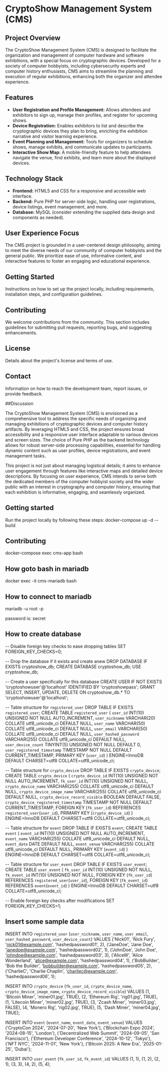 
# CryptoShow Management System (CMS)

## Project Overview
The CryptoShow Management System (CMS) is designed to facilitate the organization and management of computer hardware and software exhibitions, with a special focus on cryptographic devices. Developed for a society of computer hobbyists, including cybersecurity experts and computer history enthusiasts, CMS aims to streamline the planning and execution of regular exhibitions, enhancing both the organizer and attendee experience.

## Features
- **User Registration and Profile Management:** Allows attendees and exhibitors to sign up, manage their profiles, and register for upcoming shows.
- **Device Registration:** Enables exhibitors to list and describe the cryptographic devices they plan to bring, enriching the exhibition narrative and visitor learning experience.
- **Event Planning and Management:** Tools for organizers to schedule shows, manage exhibits, and communicate updates to participants.
- **Interactive Show Map:** A mobile-friendly feature to help attendees navigate the venue, find exhibits, and learn more about the displayed devices.

## Technology Stack
- **Frontend:** HTML5 and CSS for a responsive and accessible web interface.
- **Backend:** Pure PHP for server-side logic, handling user registrations, device listings, event management, and more.
- **Database:** MySQL (consider extending the supplied data design and components as needed).

## User Experience Focus
The CMS project is grounded in a user-centered design philosophy, aiming to meet the diverse needs of our community of computer hobbyists and the general public. We prioritize ease of use, informative content, and interactive features to foster an engaging and educational experience.

## Getting Started
Instructions on how to set up the project locally, including requirements, installation steps, and configuration guidelines.

## Contributing
We welcome contributions from the community. This section includes guidelines for submitting pull requests, reporting bugs, and suggesting enhancements.

## License
Details about the project's license and terms of use.

## Contact
Information on how to reach the development team, report issues, or provide feedback.

##Discussion

The CryptoShow Management System (CMS) is envisioned as a comprehensive tool to address the specific needs of organizing and managing exhibitions of cryptographic devices and computer history artifacts. By leveraging HTML5 and CSS, the project ensures broad accessibility and a responsive user interface adaptable to various devices and screen sizes. The choice of Pure PHP as the backend technology allows for robust server-side processing capabilities, essential for handling dynamic content such as user profiles, device registrations, and event management tasks.

This project is not just about managing logistical details; it aims to enhance user engagement through features like interactive maps and detailed device descriptions. By focusing on user experience, CMS intends to serve both the dedicated members of the computer hobbyist society and the wider public with an interest in cryptography and computer history, ensuring that each exhibition is informative, engaging, and seamlessly organized.

## Getting started
Run the project locally by following these steps:
docker-compose up -d --build
## Contributing
docker-compose exec cms-app bash
## How goto bash in mariadb
docker exec -it cms-mariadb bash 

## How to connect to mariadb
mariadb -u root -p


password is: secret

## How to create database
-- Disable foreign key checks to ease dropping tables
SET FOREIGN_KEY_CHECKS=0;

-- Drop the database if it exists and create anew
DROP DATABASE IF EXISTS cryptoshow_db;
CREATE DATABASE cryptoshow_db;
USE cryptoshow_db;

-- Create a user specifically for this database
CREATE USER IF NOT EXISTS 'cryptoshowuser'@'localhost' IDENTIFIED BY 'cryptoshowpass';
GRANT SELECT, INSERT, UPDATE, DELETE ON cryptoshow_db.* TO 'cryptoshowuser'@'localhost';

-- Table structure for `registered_user`
DROP TABLE IF EXISTS `registered_user`;
CREATE TABLE `registered_user` (
`user_id` INT(10) UNSIGNED NOT NULL AUTO_INCREMENT,
`user_nickname` VARCHAR(20) COLLATE utf8_unicode_ci DEFAULT NULL,
`user_name` VARCHAR(50) COLLATE utf8_unicode_ci DEFAULT NULL,
`user_email` VARCHAR(50) COLLATE utf8_unicode_ci DEFAULT NULL,
`user_hashed_password` VARCHAR(255) COLLATE utf8_unicode_ci DEFAULT NULL,
`user_device_count` TINYINT(5) UNSIGNED NOT NULL DEFAULT 0,
`user_registered_timestamp` TIMESTAMP NOT NULL DEFAULT CURRENT_TIMESTAMP,
PRIMARY KEY (`user_id`)
) ENGINE=InnoDB DEFAULT CHARSET=utf8 COLLATE=utf8_unicode_ci;

-- Table structure for `crypto_device`
DROP TABLE IF EXISTS `crypto_device`;
CREATE TABLE `crypto_device` (
`crypto_device_id` INT(10) UNSIGNED NOT NULL AUTO_INCREMENT,
`fk_user_id` INT(10) UNSIGNED NOT NULL,
`crypto_device_name` VARCHAR(255) COLLATE utf8_unicode_ci DEFAULT NULL,
`crypto_device_image_name` VARCHAR(255) COLLATE utf8_unicode_ci DEFAULT NULL,
`crypto_device_record_visible` BOOLEAN DEFAULT FALSE,
`crypto_device_registered_timestamp` TIMESTAMP NOT NULL DEFAULT CURRENT_TIMESTAMP,
FOREIGN KEY (`fk_user_id`) REFERENCES `registered_user`(`user_id`),
PRIMARY KEY (`crypto_device_id`)
) ENGINE=InnoDB DEFAULT CHARSET=utf8 COLLATE=utf8_unicode_ci;

-- Table structure for `event`
DROP TABLE IF EXISTS `event`;
CREATE TABLE `event` (
`event_id` INT(10) UNSIGNED NOT NULL AUTO_INCREMENT,
`event_name` VARCHAR(255) COLLATE utf8_unicode_ci DEFAULT NULL,
`event_date` DATE DEFAULT NULL,
`event_venue` VARCHAR(255) COLLATE utf8_unicode_ci DEFAULT NULL,
PRIMARY KEY (`event_id`)
) ENGINE=InnoDB DEFAULT CHARSET=utf8 COLLATE=utf8_unicode_ci;

-- Table structure for `user_event`
DROP TABLE IF EXISTS `user_event`;
CREATE TABLE `user_event` (
`fk_user_id` INT(10) UNSIGNED NOT NULL,
`fk_event_id` INT(10) UNSIGNED NOT NULL,
FOREIGN KEY (`fk_user_id`) REFERENCES `registered_user`(`user_id`),
FOREIGN KEY (`fk_event_id`) REFERENCES `event`(`event_id`)
) ENGINE=InnoDB DEFAULT CHARSET=utf8 COLLATE=utf8_unicode_ci;

-- Enable foreign key checks after modifications
SET FOREIGN_KEY_CHECKS=1;

## Insert some sample data

INSERT INTO `registered_user` (`user_nickname`, `user_name`, `user_email`, `user_hashed_password`, `user_device_count`) VALUES
('Nick01', 'Nick Fury', 'nick01@example.com', 'hashedpassword01', 2),
('JaneDoe', 'Jane Doe', 'janedoe@example.com', 'hashedpassword02', 1),
('JohnDoe', 'John Doe', 'johndoe@example.com', 'hashedpassword03', 3),
('AliceW', 'Alice Wonderland', 'alice@example.com', 'hashedpassword04', 1),
('BobBuilder', 'Bob the Builder', 'bobbuilder@example.com', 'hashedpassword05', 2),
('CharlieC', 'Charlie Chaplin', 'charliec@example.com', 'hashedpassword06', 1);


INSERT INTO `crypto_device` (`fk_user_id`, `crypto_device_name`, `crypto_device_image_name`, `crypto_device_record_visible`) VALUES
(1, 'Bitcoin Miner', 'miner01.jpg', TRUE),
(2, 'Ethereum Rig', 'rig01.jpg', TRUE),
(1, 'Litecoin Miner', 'miner02.jpg', TRUE),
(3, 'Zcash Miner', 'miner03.jpg', FALSE),
(4, 'Monero Rig', 'rig02.jpg', TRUE),
(5, 'Dash Miner', 'miner04.jpg', TRUE);


INSERT INTO `event` (`event_name`, `event_date`, `event_venue`) VALUES
('CryptoCon 2024', '2024-07-20', 'New York'),
('Blockchain Expo 2024', '2024-08-15', 'London'),
('Decentralized Web Summit', '2024-09-05', 'San Francisco'),
('Ethereum Developer Conference', '2024-10-12', 'Tokyo'),
('NFT NYC', '2024-11-01', 'New York'),
('Bitcoin 2025: A New Era', '2025-01-25', 'Dubai');


INSERT INTO `user_event` (`fk_user_id`, `fk_event_id`) VALUES
(1, 1),
(1, 2),
(2, 1),
(3, 3),
(4, 2),
(5, 4);